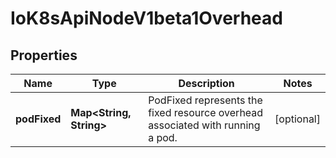 
# IoK8sApiNodeV1beta1Overhead

## Properties
Name | Type | Description | Notes
------------ | ------------- | ------------- | -------------
**podFixed** | **Map&lt;String, String&gt;** | PodFixed represents the fixed resource overhead associated with running a pod. |  [optional]




